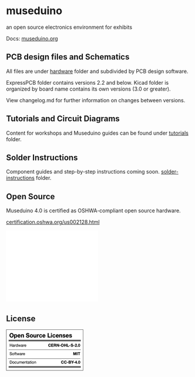 # museduino
an open source electronics environment for exhibits

Docs: <a href="https://museduino.org">museduino.org</a>


## PCB design files and Schematics

All files are under <a href="https://github.com/CTDL/museduino/tree/master/hardware">hardware</a>  folder and subdivided by PCB design software.

ExpressPCB folder contains versions 2.2 and below. Kicad folder is organized by board name contains its own versions (3.0 or greater).

View changelog.md for further information on changes between versions.


## Tutorials and Circuit Diagrams
Content for workshops and Museduino guides can be found under 
<a href="https://github.com/CTDL/museduino/tree/master/tutorials">tutorials</a> folder.


## Solder Instructions
Component guides and step-by-step instructions coming soon.
<a href="https://github.com/CTDL/museduino/tree/master/solder-instructions">solder-instructions</a> folder.


## Open Source
Museduino 4.0 is certified as OSHWA-compliant open source hardware.

<a href="https://certification.oshwa.org/us002128.html">certification.oshwa.org/us002128.html</a>

![certification](https://github.com/CTDL/museduino/blob/master/oshwa-uid-logos/oshwa-UID-US002128.png)


## License

![Licensing](Licenses.png)

